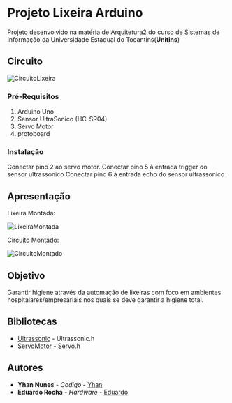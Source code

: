 # Projeto Lixeira Arduino

Projeto desenvolvido na matéria de Arquitetura2 do curso de Sistemas de Informação da Universidade Estadual do Tocantins(<b>Unitins</b>)

## Circuito

![CircuitoLixeira](https://user-images.githubusercontent.com/51480561/68718083-0b81c800-0587-11ea-8d35-a3169c21e30e.png)

### Pré-Requisitos

1. Arduino Uno
2. Sensor UltraSonico (HC-SR04)
3. Servo Motor
4. protoboard

### Instalação

<font style="text-transform: capitalize">Conectar</font> pino 2 ao servo motor.
<font style="text-transform: capitalize">Conectar</font> pino 5 à entrada trigger do sensor ultrassonico
<font style="text-transform: capitalize">Conectar</font> pino 6 à entrada echo do sensor ultrassonico


## Apresentação

Lixeira Montada: 

![LixeiraMontada](https://user-images.githubusercontent.com/51480561/68718730-e0987380-0588-11ea-997d-3c014397638f.jpg)

Circuito Montado:

![CircuitoMontado](https://user-images.githubusercontent.com/51480561/68718751-f1e18000-0588-11ea-909a-01b9b666c515.jpg)

## Objetivo

Garantir higiene através da automação de lixeiras com foco em ambientes hospitalares/empresariais nos quais se deve garantir a higiene total.

## Bibliotecas

* [Ultrassonic](https://github.com/filipeflop/Ultrasonic) - Ultrassonic.h
* [ServoMotor](https://github.com/arduino-libraries/Servo) - Servo.h

## Autores

* **Yhan Nunes** - *Codigo* - [Yhan](https://gist.github.com/Yhan17)
* **Eduardo Rocha** - *Hardware* - [Eduardo](https://gist.github.com/eduardo-rocha)



